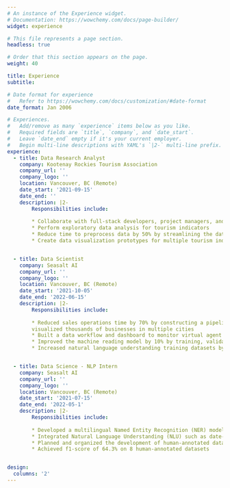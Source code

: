 ```yaml
---
# An instance of the Experience widget.
# Documentation: https://wowchemy.com/docs/page-builder/
widget: experience

# This file represents a page section.
headless: true

# Order that this section appears on the page.
weight: 40

title: Experience
subtitle:

# Date format for experience
#   Refer to https://wowchemy.com/docs/customization/#date-format
date_format: Jan 2006

# Experiences.
#   Add/remove as many `experience` items below as you like.
#   Required fields are `title`, `company`, and `date_start`.
#   Leave `date_end` empty if it's your current employer.
#   Begin multi-line descriptions with YAML's `|2-` multi-line prefix.
experience:
  - title: Data Research Analyst
    company: Kootenay Rockies Tourism Association
    company_url: ''
    company_logo: ''
    location: Vancouver, BC (Remote)
    date_start: '2021-09-15'
    date_end: ''
    description: |2-
        Responsibilities include:
        
        * Collaborate with full-stack developers, project managers, and stakeholders to integrate tourism data for the development of the BC Tourism Impact Portal (Datahub)
        * Perform exploratory data analysis for tourism indicators
        * Reduce time to preprocess data by 50% by streamlining the data cleaning process
        * Create data visualization prototypes for multiple tourism indicators


  - title: Data Scientist
    company: Seasalt AI
    company_url: ''
    company_logo: ''
    location: Vancouver, BC (Remote)
    date_start: '2021-10-05'
    date_end: '2022-06-15'
    description: |2-
        Responsibilities include:
        
        * Reduced sales operations time by 70% by constructing a pipeline that automatically analyzed and
        visualized thousands of businesses in multiple cities
        * Built a data workflow and dashboard to monitor virtual agent conversation data for multiple businesses
        * Improved the machine reading model by 10% by training, validating, and testing the model with different datasets
        * Increased natural language understanding training datasets by 60% by writing rules


  - title: Data Science - NLP Intern
    company: Seasalt AI
    company_url: ''
    company_logo: ''
    location: Vancouver, BC (Remote)
    date_start: '2021-07-15'
    date_end: '2022-05-1'
    description: |2-
        Responsibilities include:
        
        * Developed a multilingual Named Entity Recognition (NER) model that extracts 30+ fine-grained entities for 6 low-resource languages
        * Integrated Natural Language Understanding (NLU) such as date-time grounding to improve virtual agent performance
        * Planned and organized the development of human-annotated datasets for few-shot learning
        * Achieved f1-score of 64.3% on 8 human-annotated datasets


design:
  columns: '2'
---
```

